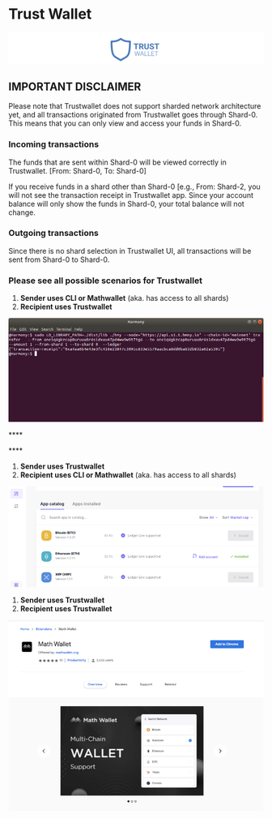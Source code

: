 # Trust Wallet

![](../../.gitbook/assets/screen-shot-2020-01-15-at-8.42.26-am.png)

## IMPORTANT DISCLAIMER

Please note that Trustwallet does not support sharded network architecture yet, and all transactions originated from Trustwallet goes through Shard-0. This means that you can only view and access your funds in Shard-0. 

### Incoming transactions

The funds that are sent within Shard-0 will be viewed correctly in Trustwallet. \[From: Shard-0, To: Shard-0\]

If you receive funds in a shard other than Shard-0 \[e.g., From: Shard-2, you will not see the transaction receipt in Trustwallet app. Since your account balance will only show the funds in Shard-0, your total balance will not change. 

### Outgoing transactions

Since there is no shard selection in Trustwallet UI, all transactions will be sent from Shard-0 to Shard-0. 



### **Please see all possible scenarios for Trustwallet**

1. **Sender uses CLI or Mathwallet** \(aka. has access to all shards\)
2. **Recipient uses Trustwallet**

![](../../.gitbook/assets/image%20%2815%29.png)

\*\*\*\*

\*\*\*\*

1. **Sender uses Trustwallet**
2. **Recipient uses CLI or Mathwallet** \(aka. has access to all shards\)

![](../../.gitbook/assets/image%20%2851%29.png)





1. **Sender uses Trustwallet**
2. **Recipient uses Trustwallet**

![](../../.gitbook/assets/image%20%2838%29.png)

